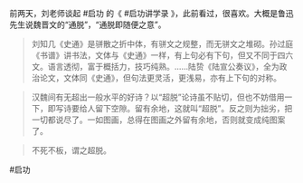 前两天，刘老师谈起 #启功 的《 #启功讲学录 》，此前看过，很喜欢。大概是鲁迅先生说魏晋文的“通脱”，“通脱即随便之意”。
> 刘知几《史通》是骈散之折中体，有骈文之规整，而无骈文之堆砌。孙过庭《书谱》讲书法，文体与《史通》一样，有上句必有下句，但又不同于四六文。语言透彻，富于概括力，技巧纯熟。……陆贽《陆宣公奏议》，全为政治论文，文体同《史通》，但句法更灵活，更浅易，亦有上下句的对称。

> 汉魏间有无超出一般水平的好诗？以“超脱”论诗虽不贴切，但也不妨借用一下，即写诗要给人留下空隙。留有余地，这就叫“超脱”。反之则为拙劣，把一切都说尽了。一如图画，总得在图画之外留有余地，否则就变成纯图案了。

> 不死不板，谓之超脱。

#启功